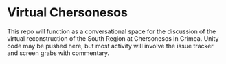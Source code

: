 # Virtual Chersonesos
This repo will function as a conversational space for the discussion of the virtual reconstruction of the South Region at Chersonesos in Crimea. Unity code may be pushed here, but most activity will involve the issue tracker and screen grabs with commentary.
